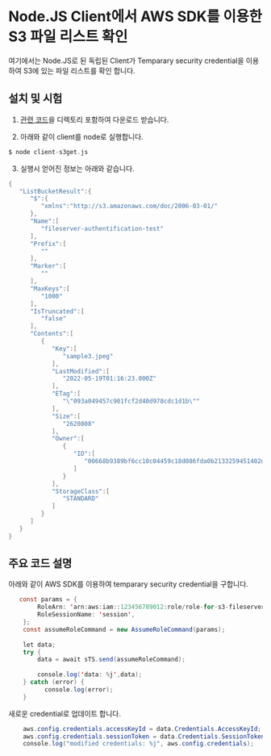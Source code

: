 # Node.JS Client에서 AWS SDK를 이용한 S3 파일 리스트 확인

여기에서는 Node.JS로 된 독립된 Client가 Temparary security credential을 이용하여 S3에 있는 파일 리스트를 확인 합니다.

## 설치 및 시험

1) [관련 코드](https://github.com/kyopark2014/aws-security-token-service/tree/main/client)을 디렉토리 포함하여 다운로드 받습니다. 

2) 아래와 같이 client를 node로 실행합니다. 

```c
$ node client-s3get.js
```

3) 실행시 얻어진 정보는 아래와 같습니다. 

```java
{
   "ListBucketResult":{
      "$":{
         "xmlns":"http://s3.amazonaws.com/doc/2006-03-01/"
      },
      "Name":[
         "fileserver-authentification-test"
      ],
      "Prefix":[
         ""
      ],
      "Marker":[
         ""
      ],
      "MaxKeys":[
         "1000"
      ],
      "IsTruncated":[
         "false"
      ],
      "Contents":[
         {
            "Key":[
               "sample3.jpeg"
            ],
            "LastModified":[
               "2022-05-19T01:16:23.000Z"
            ],
            "ETag":[
               "\"093a049457c901fcf2d40d978cdc1d1b\""
            ],
            "Size":[
               "2620808"
            ],
            "Owner":[
               {
                  "ID":[
                     "00668b9389bf6cc10c04459c18d086fda0b2133259451402d70ff59a72f10b0b"
                  ]
               }
            ],
            "StorageClass":[
               "STANDARD"
            ]
         }
      ]
   }
}
```

## 주요 코드 설명

아래와 같이 AWS SDK를 이용하여 temparary security credential을 구합니다. 

```java
   const params = {
        RoleArn: 'arn:aws:iam::123456789012:role/role-for-s3-fileserver',
        RoleSessionName: 'session',
    };
    const assumeRoleCommand = new AssumeRoleCommand(params);
    
    let data;
    try {
        data = await sTS.send(assumeRoleCommand);
    
        console.log('data: %j',data);
    } catch (error) {
          console.log(error);
    }
```

새로운 credential로 업데이트 합니다.

```java
    aws.config.credentials.accessKeyId = data.Credentials.AccessKeyId;
    aws.config.credentials.sessionToken = data.Credentials.SessionToken;
    console.log("modified credentials: %j", aws.config.credentials);
